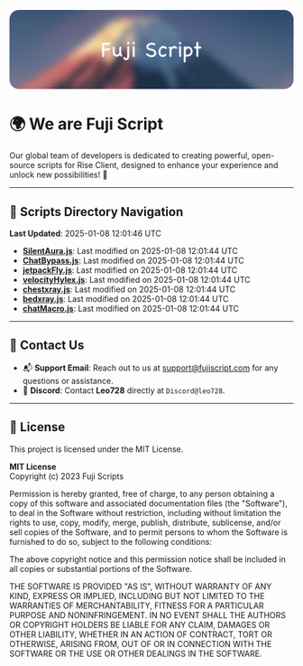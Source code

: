 ![Banner](.github/b.webp)

# 🌍 **We are Fuji Script**

Our global team of developers is dedicated to creating powerful, open-source scripts for Rise Client, designed to enhance your experience and unlock new possibilities! 🌟

---
<!-- SCRIPTS_NAVIGATION_START -->
## 📂 **Scripts Directory Navigation**

**Last Updated**: 2025-01-08 12:01:46 UTC

- **[SilentAura.js](scripts/SilentAura.js)**: Last modified on 2025-01-08 12:01:44 UTC
- **[ChatBypass.js](scripts/ChatBypass.js)**: Last modified on 2025-01-08 12:01:44 UTC
- **[jetpackFly.js](scripts/jetpackFly.js)**: Last modified on 2025-01-08 12:01:44 UTC
- **[velocityHylex.js](scripts/velocityHylex.js)**: Last modified on 2025-01-08 12:01:44 UTC
- **[chestxray.js](scripts/chestxray.js)**: Last modified on 2025-01-08 12:01:44 UTC
- **[bedxray.js](scripts/bedxray.js)**: Last modified on 2025-01-08 12:01:44 UTC
- **[chatMacro.js](scripts/chatMacro.js)**: Last modified on 2025-01-08 12:01:44 UTC

<!-- SCRIPTS_NAVIGATION_END -->

---

## 💬 **Contact Us**  
- 📬 **Support Email**: Reach out to us at [support@fujiscript.com](mailto:support@fujiscript.com) for any questions or assistance.  
- 💬 **Discord**: Contact **Leo728** directly at `Discord@leo728`.

---

## 📜 **License**

This project is licensed under the MIT License.  

**MIT License**  
Copyright (c) 2023 Fuji Scripts  

Permission is hereby granted, free of charge, to any person obtaining a copy of this software and associated documentation files (the "Software"), to deal in the Software without restriction, including without limitation the rights to use, copy, modify, merge, publish, distribute, sublicense, and/or sell copies of the Software, and to permit persons to whom the Software is furnished to do so, subject to the following conditions:  

The above copyright notice and this permission notice shall be included in all copies or substantial portions of the Software.  

THE SOFTWARE IS PROVIDED "AS IS", WITHOUT WARRANTY OF ANY KIND, EXPRESS OR IMPLIED, INCLUDING BUT NOT LIMITED TO THE WARRANTIES OF MERCHANTABILITY, FITNESS FOR A PARTICULAR PURPOSE AND NONINFRINGEMENT. IN NO EVENT SHALL THE AUTHORS OR COPYRIGHT HOLDERS BE LIABLE FOR ANY CLAIM, DAMAGES OR OTHER LIABILITY, WHETHER IN AN ACTION OF CONTRACT, TORT OR OTHERWISE, ARISING FROM, OUT OF OR IN CONNECTION WITH THE SOFTWARE OR THE USE OR OTHER DEALINGS IN THE SOFTWARE.  
